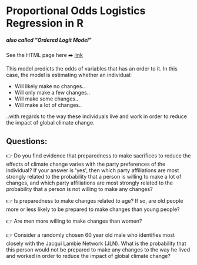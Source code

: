 # Proportional Odds Logistics Regression in R
##### _also called "Ordered Logit Model"_

See the HTML page here :arrow_right:   [link](https://htmlpreview.github.io/?https://github.com/walthersy/OddsRegression/blob/main/odds_model.html)

This model predicts the odds of variables that has an order to it. In this case, the model is estimating whether an individual:
- Will likely make no changes.. 
- Will only make a few changes..
- Will make some changes..
- Will make a lot of changes..  

..with regards to the way these individuals live and work in order to reduce the impact of global climate change.


## Questions:

:point_right: Do you find evidence that preparedness to make sacrifices to reduce the effects of climate change varies with the party preferences of the individual? If your answer is 'yes', then which party affiliations are most strongly related to the probability that a person is willing to make a lot of changes, and which party affiliations are most strongly related to the probability that a person is not willing to make any changes?  

:point_right: Is preparedness to make changes related to age? If so, are old people more or less likely to be prepared to make changes than young people?  

:point_right: Are men more willing to make changes than women?  

:point_right: Consider a randomly chosen 60 year old male who identifies most closely with the Jacqui Lambie Network (JLN). What is the probability that this person would not be prepared to make any changes to the way he lived and worked in order to reduce the impact of global climate change?
